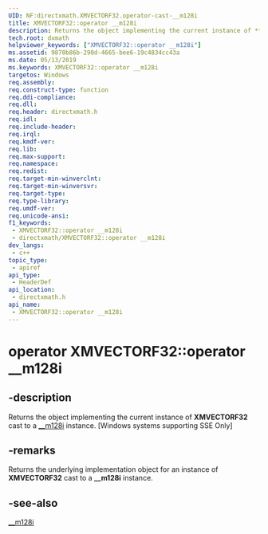 ```yaml
---
UID: NF:directxmath.XMVECTORF32.operator-cast-__m128i
title: XMVECTORF32::operator __m128i
description: Returns the object implementing the current instance of **XMVECTORF32** cast to a __m128i instance of.
tech.root: dxmath
helpviewer_keywords: ["XMVECTORF32::operator __m128i"]
ms.assetid: 9870b86b-290d-4665-bee6-19c4834cc43a
ms.date: 05/13/2019
ms.keywords: XMVECTORF32::operator __m128i
targetos: Windows
req.assembly: 
req.construct-type: function
req.ddi-compliance: 
req.dll: 
req.header: directxmath.h
req.idl: 
req.include-header: 
req.irql: 
req.kmdf-ver: 
req.lib: 
req.max-support: 
req.namespace: 
req.redist: 
req.target-min-winverclnt: 
req.target-min-winversvr: 
req.target-type: 
req.type-library: 
req.umdf-ver: 
req.unicode-ansi: 
f1_keywords:
 - XMVECTORF32::operator __m128i
 - directxmath/XMVECTORF32::operator __m128i
dev_langs:
 - c++
topic_type:
 - apiref
api_type:
 - HeaderDef
api_location:
 - directxmath.h
api_name:
 - XMVECTORF32::operator __m128i
---
```


# operator XMVECTORF32::operator __m128i


## -description

Returns the object implementing the current instance of **XMVECTORF32** cast to a <a href="/cpp/cpp/m128i">__m128i</a> instance.
[Windows systems supporting SSE Only]



## -remarks

Returns the underlying implementation object for an instance of **XMVECTORF32** cast to a **__m128i** instance.

## -see-also

<a href="/cpp/cpp/m128i">__m128i</a>

